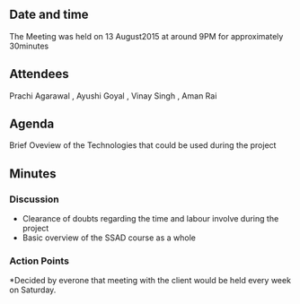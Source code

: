 ## Date and time
The Meeting was held on 13 August2015 at around 9PM for approximately 30minutes

## Attendees
Prachi Agarawal , Ayushi Goyal , Vinay Singh , Aman Rai 

## Agenda
Brief Oveview of the Technologies that could be used during the project

## Minutes
### Discussion

* Clearance of doubts regarding the time and labour involve during the project
 * Basic overview of the SSAD course as a whole
 

### Action Points
*Decided by everone that meeting with the client would be held every week on Saturday.

